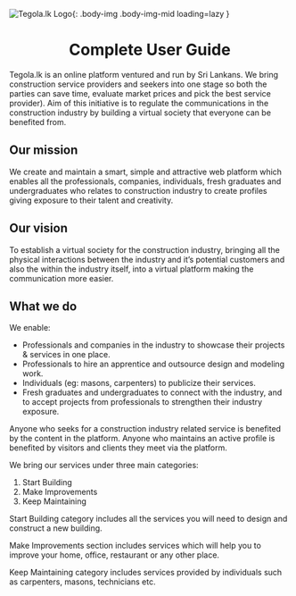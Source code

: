 ![Tegola.lk Logo](/images/logo-colored.svg){: .body-img .body-img-mid loading=lazy }

<h1 style="text-align: center;">
Complete User Guide
</h1>

Tegola.lk is an online platform ventured and run by Sri Lankans. We bring construction service providers and seekers into one stage so both the parties can save time, evaluate market prices and pick the best service provider). Aim of this initiative is to regulate the communications in the construction industry by building a virtual society that everyone can be benefited from.

## Our mission

We create and maintain a smart, simple and attractive web platform which enables all the professionals, companies, individuals, fresh graduates and undergraduates who relates to construction industry to create profiles giving exposure to their talent and creativity.

## Our vision

To establish a virtual society for the construction industry, bringing all the physical interactions between the industry and it’s potential customers and also the within the industry itself, into a virtual platform making the communication more easier.

## What we do

We enable:

- Professionals and companies in the industry to showcase their projects & services in one place.
- Professionals to hire an apprentice and outsource design and modeling work.
- Individuals (eg: masons, carpenters) to publicize their services.
- Fresh graduates and undergraduates to connect with the industry, and to accept projects from professionals to strengthen their industry exposure.

Anyone who seeks for a construction industry related service is benefited by the content in the platform. Anyone who maintains an active profile is benefited by visitors and clients they meet via the platform.

We bring our services under three main categories:

1. Start Building
2. Make Improvements
3. Keep Maintaining

Start Building category includes all the services you will need to design and construct a new building.

Make Improvements section includes services which will help you to improve your home, office, restaurant or any other place.

Keep Maintaining category includes services provided by individuals such as carpenters, masons, technicians etc.